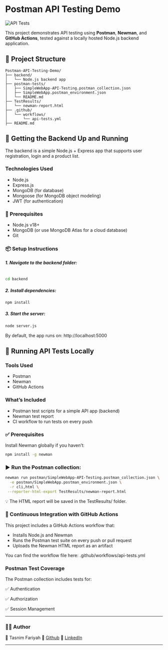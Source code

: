 # Postman API Testing Demo
![API Tests](https://github.com/tfariyah31/Postman-API-Testing-Demo/actions/workflows/main.yml/badge.svg)

This project demonstrates API testing using **Postman**, **Newman**, and **GitHub Actions**, tested against a locally hosted Node.js backend application.

## 📁 Project Structure
```
Postman-API-Testing-Demo/
├── backend/
│   └── Node.js backend app
├── postman-tests/
│   ├── SimpleWebApp-API-Testing.postman_collection.json
│   ├── SimpleWebApp.postman_environment.json
│   └── README.md 
├── TestResults/
│   └── newman-report.html
├── .github/
│   └── workflows/
│       └── api-tests.yml 
├── README.md

```


## 🚀 Getting the Backend Up and Running

The backend is a simple Node.js + Express app that supports user registration, login and a product list.

### Technologies Used

- Node.js
- Express.js
- MongoDB (for database)
- Mongoose (for MongoDB object modeling)
- JWT (for authentication)

### 🔧 Prerequisites
- Node.js v18+
- MongoDB (or use MongoDB Atlas for a cloud database)
- Git

### 📦 Setup Instructions
##### 1. Navigate to the backend folder:

```bash

cd backend
```

##### 2. Install dependencies:

```bash
npm install
```

##### 3. Start the server:

```bash
node server.js
```

By default, the app runs on:
http://localhost:5000

## 🔬 Running API Tests Locally

### Tools Used
- Postman
- Newman
- GitHub Actions

### What’s Included
- Postman test scripts for a simple API app (backend)
- Newman test report
- CI workflow to run tests on every push

### ✅ Prerequisites
Install Newman globally if you haven’t:

```bash
npm install -g newman
```

### ▶️ Run the Postman collection:

```bash
newman run postman/SimpleWebApp-API-Testing.postman_collection.json \
  -e postman/SimpleWebApp.postman_environment.json \
  -r cli,html \
 --reporter-html-export TestResults/newman-report.html

```

💡 The HTML report will be saved in the TestResults/ folder.


### 🔄 Continuous Integration with GitHub Actions
This project includes a GitHub Actions workflow that:

- Installs Node.js and Newman
- Runs the Postman test suite on every push or pull request
- Uploads the Newman HTML report as an artifact

You can find the workflow file here:
.github/workflows/api-tests.yml

### Postman Test Coverage
The Postman collection includes tests for:

✅ Authentication 

✅ Authorization 

✅ Session Management 



---


### 👨‍💻 Author
👤 Tasnim Fariyah
🔗 [Github](https://github.com/tfariyah31)
🔗 [LinkedIn](https://www.linkedin.com/in/tasnim-fariyah/)

---

